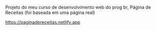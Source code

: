 Projeto do meu curso de desenvolvimento web do prog br, Página de Receitas (foi baseada em uma página real)

https://paginadereceitas.netlify.app
